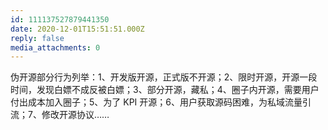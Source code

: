 ```yaml
---
id: 111137527879441350
date: 2020-12-01T15:51:51.000Z
reply: false
media_attachments: 0
---
```


伪开源部分行为列举：1、开发版开源，正式版不开源；2、限时开源，开源一段时间，发现白嫖不成反被白嫖；3、部分开源，藏私；4、圈子内开源，需要用户付出成本加入圈子；5、为了 KPI 开源；6、用户获取源码困难，为私域流量引流；7、修改开源协议……


